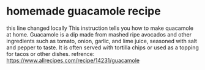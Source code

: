 # homemade guacamole recipe
this line changed locally
This instruction tells you how to make quacamole at home. Guacamole is a dip made from mashed ripe avocados and other ingredients such as tomato, onion, garlic, and lime juice, seasoned with salt and pepper to taste. It is often served with tortilla chips or used as a topping for tacos or other dishes.
refrence: https://www.allrecipes.com/recipe/14231/guacamole
